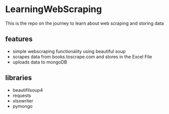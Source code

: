# LearningWebScraping
This is the repo on the journey to learn about web scraping and storing data

## features
- simple webscraping functionality using beautiful soup
- scrapes data from books.toscrape.com and stores in the Excel File 
- uploads data to mongoDB

## libraries
- beautifilsoup4
- requests
- xlsxwriter
- pymongo
